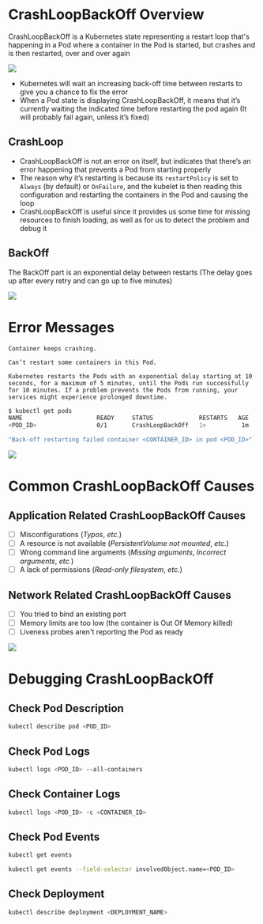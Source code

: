 # CrashLoopBackOff Overview

CrashLoopBackOff is a Kubernetes state representing a restart loop that's happening in a Pod where a container in the Pod is started, but crashes and is then restarted, over and over again

![](https://github.com/JonmarCorpuz/SecondBrain/blob/main/Assets/More%20Assets/Screenshot%202024-12-16%20220824.png)

* Kubernetes will wait an increasing back-off time between restarts to give you a chance to fix the error
* When a Pod state is displaying CrashLoopBackOff, it means that it’s currently waiting the indicated time before restarting the pod again (It will probably fail again, unless it’s fixed)

## CrashLoop

* CrashLoopBackOff is not an error on itself, but indicates that there’s an error happening that prevents a Pod from starting properly
* The reason why it’s restarting is because its `restartPolicy` is set to `Always` (by default) or `OnFailure`, and the kubelet is then reading this configuration and restarting the containers in the Pod and causing the loop
* CrashLoopBackOff is useful since it provides us some time for missing resources to finish loading, as well as for us to detect the problem and debug it

## BackOff

The BackOff part is an exponential delay between restarts (The delay goes up after every retry and can go up to five minutes)

![](https://github.com/JonmarCorpuz/SecondBrain/blob/main/Assets/Whitespace.png)

# Error Messages

```Text
Container keeps crashing.
```

```Text
Can’t restart some containers in this Pod.
```

```Text
Kubernetes restarts the Pods with an exponential delay starting at 10 seconds, for a maximum of 5 minutes, until the Pods run successfully for 10 minutes. If a problem prevents the Pods from running, your services might experience prolonged downtime.
```

```Bash
$ kubectl get pods
NAME                     READY     STATUS             RESTARTS   AGE
<POD_ID>                 0/1       CrashLoopBackOff   1>          1m
```

```Bash
"Back-off restarting failed container <CONTAINER_ID> in pod <POD_ID>"
```

![](https://github.com/JonmarCorpuz/SecondBrain/blob/main/Assets/Whitespace.png)

# Common CrashLoopBackOff Causes

## Application Related CrashLoopBackOff Causes

- [ ] Misconfigurations (*Typos*, *etc.*)
- [ ] A resource is not available (*PersistentVolume not mounted*, *etc.*)
- [ ] Wrong command line arguments (*Missing arguments*, *Incorrect arguments*, *etc.*)
- [ ] A lack of permissions (*Read-only filesystem*, *etc.*)

## Network Related CrashLoopBackOff Causes

- [ ] You tried to bind an existing port
- [ ] Memory limits are too low (the container is Out Of Memory killed)
- [ ] Liveness probes aren't reporting the Pod as ready

![](https://github.com/JonmarCorpuz/SecondBrain/blob/main/Assets/Whitespace.png)

# Debugging CrashLoopBackOff

## Check Pod Description

```Bash
kubectl describe pod <POD_ID>
```

## Check Pod Logs

```Bash
kubectl logs <POD_ID> --all-containers
```

## Check Container Logs

```Bash
kubectl logs <POD_ID> -c <CONTAINER_ID>
```

## Check Pod Events

```Bash
kubectl get events
```

```Bash
kubectl get events --field-selector involvedObject.name=<POD_ID>
```

## Check Deployment

```Bash
kubectl describe deployment <DEPLOYMENT_NAME>
```
